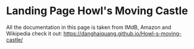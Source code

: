 # Landing Page Howl's Moving Castle
All the documentation in this page is taken from IMdB, Amazon and Wikipedia
check it out: https://danghaiquang.github.io/Howl-s-moving-castle/